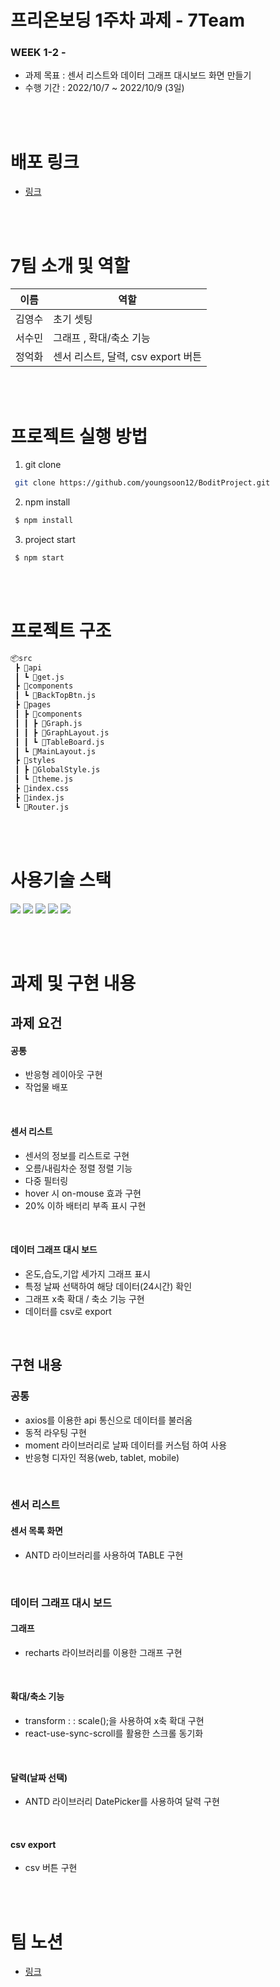 # 프리온보딩 1주차 과제 - 7Team

### WEEK 1-2 - 
- 과제 목표 : 센서 리스트와 데이터 그래프 대시보드 화면 만들기
- 수행 기간 : 2022/10/7 ~ 2022/10/9 (3일)

<br><br>

# 배포 링크
- [링크](https://bodit-team7.netlify.app/)

<br><br>

# 7팀 소개 및 역할
 
| 이름   | 역할  |
| ------ | ------ |
| 김영수 | 초기 셋팅 |
| 서수민 | 그래프 , 확대/축소 기능 |
| 정억화 | 센서 리스트, 달력, csv export 버튼 |

<br><br>

# 프로젝트 실행 방법
1. git clone
```bash
 git clone https://github.com/youngsoon12/BoditProject.git
```
2. npm install
```bash
 $ npm install
```
3. project start
```bash
 $ npm start
```

<br><br>

# 프로젝트 구조
```bash
📦src
 ┣ 📂api
 ┃ ┗ 📜get.js
 ┣ 📂components
 ┃ ┗ 📜BackTopBtn.js
 ┣ 📂pages
 ┃ ┣ 📂components
 ┃ ┃ ┣ 📜Graph.js
 ┃ ┃ ┣ 📜GraphLayout.js
 ┃ ┃ ┗ 📜TableBoard.js
 ┃ ┗ 📜MainLayout.js
 ┣ 📂styles
 ┃ ┣ 📜GlobalStyle.js
 ┃ ┗ 📜theme.js
 ┣ 📜index.css
 ┣ 📜index.js
 ┗ 📜Router.js
```

<br><br>

# 사용기술 스택

<img src="https://img.shields.io/badge/HTML5-E34F26?style=flat-square&logo=HTML5&logoColor=white"/> <img src="https://img.shields.io/badge/JavaScript-F7DF1E?style=flat-square&logo=JavaScript&logoColor=white"/> <img src="https://img.shields.io/badge/React-61DAFB?style=flat-square&logo=React&logoColor=white"/> <img src="https://img.shields.io/badge/React Router-CA4245?style=flat-square&logo=React-Router&logoColor=white"/> <img src="https://img.shields.io/badge/styled components-DB7093?style=flat-square&logo=styled-components&logoColor=white"/>

<br><br>

# 과제 및 구현 내용

## 과제 요건

#### 공통

- 반응형 레이아웃 구현
- 작업물 배포

<br>

#### 센서 리스트

- 센서의 정보를 리스트로 구현
- 오름/내림차순 정렬 정렬 기능
- 다중 필터링
- hover 시 on-mouse 효과 구현
- 20% 이하 배터리 부족 표시 구현
  
<br>

#### 데이터 그래프 대시 보드

- 온도,습도,기압 세가지 그래프 표시
- 특정 날짜 선택하여 해당 데이터(24시간) 확인
- 그래프 x축 확대 / 축소 기능 구현
- 데이터를 csv로 export

<br>

## 구현 내용

### 공통

- axios를 이용한 api 통신으로 데이터를 불러옴
- 동적 라우팅 구현
- moment 라이브러리로 날짜 데이터를 커스텀 하여 사용
- 반응형 디자인 적용(web, tablet, mobile)

<br>

### 센서 리스트

#### 센서 목록 화면
- ANTD 라이브러리를 사용하여 TABLE 구현 

<br>

### 데이터 그래프 대시 보드

#### 그래프
- recharts 라이브러리를 이용한 그래프 구현

<br>

#### 확대/축소 기능
- transform : : scale();을 사용하여 x축 확대 구현
- react-use-sync-scroll를 활용한 스크롤 동기화
<br>

#### 달력(날짜 선택)
- ANTD 라이브러리 DatePicker를 사용하여 달력 구현 
<br>

#### csv export
- csv 버튼 구현

<br><br>

# 팀 노션
- [링크](https://www.notion.so/wecode/7-23bea56f76d2445db0abc48e16873cce)
